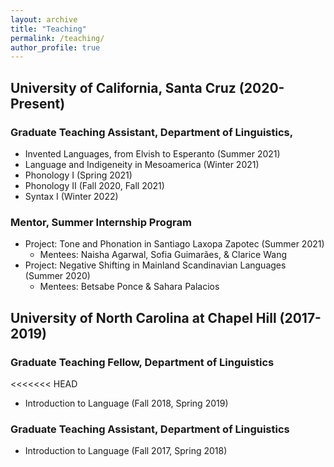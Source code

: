 ```yaml
---
layout: archive
title: "Teaching"
permalink: /teaching/
author_profile: true
---
```

<!-- 
{% include base_path %}

{% for post in site.teaching reversed %}
  {% include archive-single.html %}
{% endfor %} -->
## University of California, Santa Cruz (2020-Present)
### Graduate Teaching Assistant, Department of Linguistics,
- Invented Languages, from Elvish to Esperanto (Summer 2021)
- Language and Indigeneity in Mesoamerica (Winter 2021)
- Phonology I (Spring 2021)
- Phonology II (Fall 2020, Fall 2021)
- Syntax I (Winter 2022)

### Mentor, Summer Internship Program

- Project: Tone and Phonation in Santiago Laxopa Zapotec (Summer 2021)
  - Mentees: Naisha Agarwal, Sofia Guimarães, & Clarice Wang
- Project: Negative Shifting in Mainland Scandinavian Languages (Summer 2020)
  - Mentees: Betsabe Ponce & Sahara Palacios

## University of North Carolina at Chapel Hill (2017-2019)
### Graduate Teaching Fellow, Department of Linguistics
<<<<<<< HEAD
- Introduction to Language (Fall 2018, Spring 2019)

### Graduate Teaching Assistant, Department of Linguistics
- Introduction to Language (Fall 2017, Spring 2018)
